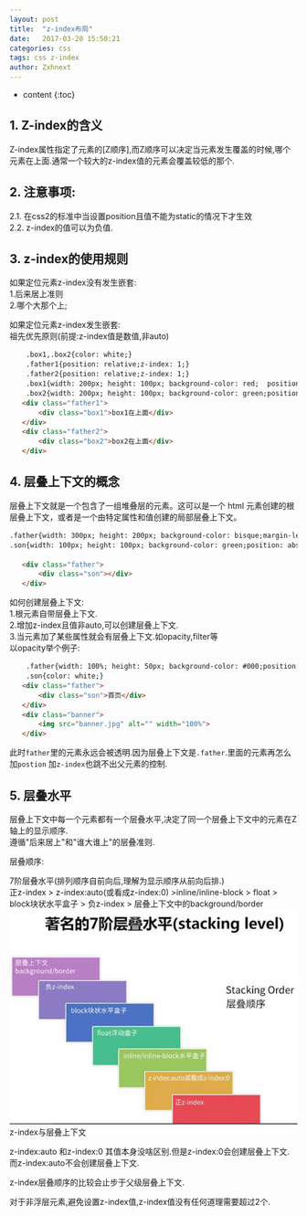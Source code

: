 ```yaml
---
layout: post
title:  "z-index布局"
date:   2017-03-20 15:50:21
categories: css
tags: css z-index
author: Zxhnext
---
```


* content
{:toc}
## 1. Z-index的含义

Z-index属性指定了元素的[Z顺序],而Z顺序可以决定当元素发生覆盖的时候,哪个元素在上面.通常一个较大的z-index值的元素会覆盖较低的那个.  

## 2. 注意事项: 
2.1. 在css2的标准中当设置position且值不能为static的情况下才生效  
2.2. z-index的值可以为负值.  



## 3. z-index的使用规则

如果定位元素z-index没有发生嵌套:  
1.后来居上准则  
2.哪个大那个上;  

如果定位元素z-index发生嵌套:  
祖先优先原则(前提:z-index值是数值,非auto)
```html
    .box1,.box2{color: white;}
    .father1{position: relative;z-index: 1;}
    .father2{position: relative;z-index: 1;}
    .box1{width: 200px; height: 100px; background-color: red;  position:absolute;z-index: 2;text-align: right;}
    .box2{width: 200px; height: 100px; background-color: green;position: absolute;margin-left: 100px; z-index: 1;}  
   <div class="father1">
       <div class="box1">box1在上面</div> 
   </div>
   <div class="father2">
       <div class="box2">box2在上面</div> 
   </div>
```

## 4. 层叠上下文的概念

层叠上下文就是一个包含了一组堆叠层的元素。这可以是一个 html 元素创建的根层叠上下文，或者是一个由特定属性和值创建的局部层叠上下文。
```html
.father{width: 300px; height: 200px; background-color: bisque;margin-left: 200px;} 
.son{width: 100px; height: 100px; background-color: green;position: absolute; z-index: -1;margin-left: -50px;}

   <div class="father">
       <div class="son"></div>
   </div>
```
如何创建层叠上下文:  
1.根元素自带层叠上下文.  
2.增加z-index且值非auto,可以创建层叠上下文.  
3.当元素加了某些属性就会有层叠上下文.如opacity,filter等  
以opacity举个例子:
```html
    .father{width: 100%; height: 50px; background-color: #000;position: absolute;opacity: 0.5;} 
    .son{color: white;}
   <div class="father">
       <div class="son">首页</div>
   </div>
   <div class="banner">
       <img src="banner.jpg" alt="" width="100%">
   </div>
```
此时`father`里的元素永远会被透明.因为层叠上下文是`.father`.里面的元素再怎么加`postion` 加`z-index`也跳不出父元素的控制.

## 5. 层叠水平

层叠上下文中每一个元素都有一个层叠水平,决定了同一个层叠上下文中的元素在Z轴上的显示顺序.  
遵循"后来居上"和"谁大谁上"的层叠准则.  

层叠顺序:  

7阶层叠水平(排列顺序自前向后,理解为显示顺序从前向后排.)  
正z-index > z-index:auto(或看成z-index:0) >inline/inline-block > float > block块状水平盒子 > 负z-index > 层叠上下文中的background/border  
![层叠顺序图](../images/cengdieshunxu.jpg)  
z-index与层叠上下文  

z-index:auto 和z-index:0 其值本身没啥区别.但是z-index:0会创建层叠上下文.而z-index:auto不会创建层叠上下文.  

z-index层叠顺序的比较会止步于父级层叠上下文.  

对于非浮层元素,避免设置z-index值,z-index值没有任何道理需要超过2个.